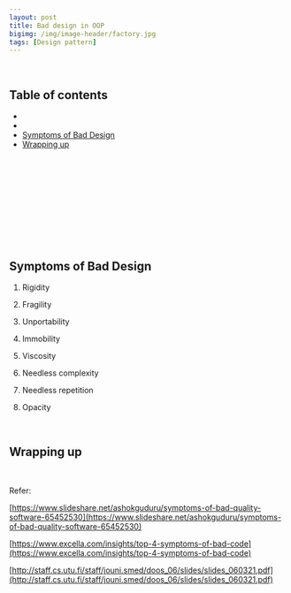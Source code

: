 ```yaml
---
layout: post
title: Bad design in OOP
bigimg: /img/image-header/factory.jpg
tags: [Design pattern]
---
```




<br>

## Table of contents
- []()
- []()
- [Symptoms of Bad Design](#symptoms-of-bad-design)
- [Wrapping up](#wrapping-up)


<br>

## 





<br>

## 





<br>

## 






<br>

## Symptoms of Bad Design

1. Rigidity



2. Fragility



3. Unportability


4. Immobility



5. Viscosity



6. Needless complexity



7. Needless repetition



8. Opacity



<br>

## Wrapping up






<br>

Refer:

[https://www.slideshare.net/ashokguduru/symptoms-of-bad-quality-software-65452530](https://www.slideshare.net/ashokguduru/symptoms-of-bad-quality-software-65452530)

[https://www.excella.com/insights/top-4-symptoms-of-bad-code](https://www.excella.com/insights/top-4-symptoms-of-bad-code)

[http://staff.cs.utu.fi/staff/jouni.smed/doos_06/slides/slides_060321.pdf](http://staff.cs.utu.fi/staff/jouni.smed/doos_06/slides/slides_060321.pdf)